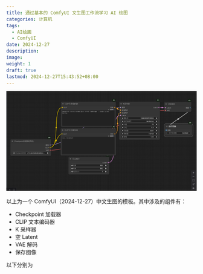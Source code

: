 ```yaml
---
title: 通过基本的 ComfyUI 文生图工作流学习 AI 绘图
categories: 计算机
tags:
  - AI绘画
  - ComfyUI
date: 2024-12-27
description: 
image: 
weight: 1
draft: true
lastmod: 2024-12-27T15:43:52+08:00
---
```

![image.png](https://raw.githubusercontent.com/oLd-Y/PicGoPictures/main/20241227152620.png)

以上为一个 ComfyUI（2024-12-27）中文生图的模板。其中涉及的组件有：
- Checkpoint 加载器
- CLIP 文本编码器
- K 采样器
- 空 Latent
- VAE 解码
- 保存图像

以下分别为

